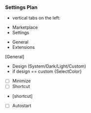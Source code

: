 
### Settings Plan
- vertical tabs on the left:
* Marketplace
* Settings
- General
- Extensions

[General]

* Design (System/Dark/Light/Custom)
* if design == custom {SelectColor}
* [ ] Minimize
* [ ] Shortcut
* [shortcut]
* [ ] Autostart
